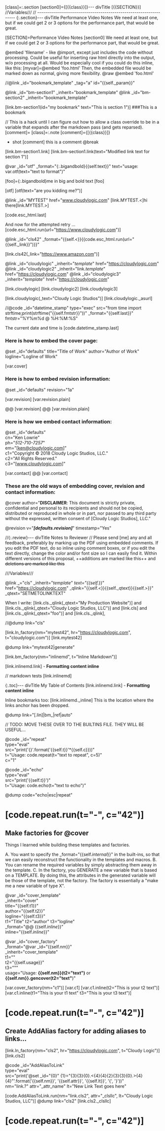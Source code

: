 [class]=:.section
[section0]={[{{class}}]}--- divTitle [{{SECTION}}]
//Variables///
// -------------------------------------------------------------------
{:.section}--- divTitle Performance Video Notes
    We need at least one, but if we could get 2 or 3 options for the performance part, that would be great.

[SECTION]=Performance Video Notes
[section0]
    We need at least one, but if we could get 2 or 3 options for the performance part, that would be great.

@embed 'filename' - like @import, except just includes the code without processing. Could be useful for inserting raw html directly into the output, w/o processing at all. Would be especially cool if you could do this inline, like this:
[myvar]=@embed 'foo.html'
Then, the embedded file would be marked down as normal, giving more flexibility.
@raw @embed 'foo.html'


//@link _id="bookmark_template" _tag="a" id="{{self._param}}"

@link _id="bm-section1" _inherit="bookmark_template"
@link _id="bm-section2" _inherit="bookmark_template"


[link.bm-section1(id="my bookmark" text="This is section 1")]
###This is a bookmark


// This is a hack until I can figure out how to allow a class override to be in a variable that expands after the markdown pass (and gets reparsed).
[comment]=<span class="italic bold">
[class]=:.note
[comment]={[{{class}}]}

- shot
[comment] this is a comment
@break

[link.bm-section1.link]
[link.bm-section1.link(text="Modified link text for section 1")]

@var _id="otf" _format="{:.bigandbold}{{self.text}}" text="usage: var.otf(text=\"text to format\")"

[foo]={:.bigandbold}me in big and bold text
[foo]

[otf]
[otf(text="are you kidding me?")]

@link _id="MYTEST" href="www.cloudylogic.com"
[link.MYTEST.<]hi there[link.MYTEST.>]

[code.esc_html.last]

And now for the attempted retry ...
[code.esc_html.run(url="<https://www.cloudylogic.com>")]

@link _id="cls42" _format="{{self.<}}{{code.esc_html.run(url=\"{{self._link}}\")}}"

[link.cls42(_link="<https://www.amazon.com>")]

@link _id="cloudylogic" _inherit="_template_" href="https://cloudylogic.com"
@link _id="cloudylogic2" _inherit="link._template_" href="https://cloudylogic.com"
@link _id="cloudylogic3" _inherit="_template_" href="https://cloudylogic.com"

[link.cloudylogic]
[link.cloudylogic2]
[link.cloudylogic3]

[link.cloudylogic(_text="Cloudy Logic Studios")]
[link.cloudylogic._asurl]

//@code _id="datetime_stamp" type="exec" src="from time import strftime;print(strftime(\"{{self.fmtstr}}\"))" _format="{{self.last}}" fmtstr="%Y%m%d @ %H:%M:%S"


The current date and time is [code.datetime_stamp.last]

### Here is how to embed the cover page:

@set _id="defaults" title="Title of Work" author="Author of Work" logline="Logline of Work"

[var.cover]

### Here is how to embed revision information:

@set _id="defaults" revision="1a"

[var.revision]
[var.revision.plain]

@@ [var.revision]
@@ [var.revision.plain] 

### Here is how we embed contact information:

@set _id="defaults"\
     cn="Ken Lowrie"\
     ph="*512-710-7257*"\
     em="[ken@cloudylogic.com]"\
     c1="Copyright © 2018 Cloudy Logic Studios, LLC."\
     c2="All Rights Reserved."\
     c3="[www.cloudylogic.com]"

[var.contact]
@@ [var.contact]

### These are the old ways of embedding cover, revision and contact information:

@cover author="**DISCLAIMER**: This document is strictly private, confidential and personal to its recipients and should not be copied, distributed or reproduced in whole or in part, nor passed to any third party without the expressed, written consent of [Cloudy Logic Studios], LLC."

@revision v="***[defaults.revision]***" timestamp="Yes"

//{:.review}--- divTitle Notes to Reviewer
//    Please send [me] any and all feedback, preferably by marking up the PDF using embedded comments. If you edit the PDF text, do so inline using comment boxes, or if you edit the text directly, change the color and/or font size so I can easily find it. Within different versions of this proposal, ++additions are marked like this++ and ~~deletions are marked like this~~



///Variables///

@link _="cls" _inherit="_template_" _text="{{self._}}" href="https://cloudylogic.com"  _qlink="{{self.<}}{{self._qtext}}{{self.>}}" _qtext="SETMETOLINKTEXT"

When I write: [link.cls._qlink(_qtext="My Production Website")] and [link.cls._qlink(_qtext="Cloudy Logic Studios, LLC")] and [link.cls] and [link.cls._qlink(_qtext="foo")] and [link.cls._qlink],

//@dump link="cls"

[link.ln_factory(nm="mytest42", hr="https://cloudylogic.com", t="cloudylogic.com")]
[link.mytest42]

@dump link="mytest42|generate"

[link.bm_factory(nm="inlinemd", t="Inline Markdown")]

[link.inlinemd.link] - **Formatting content inline**

// markdown tests
[link.inlinemd]

{:.toc}--- divTitle My Table of Contents
    [link.inlinemd.link] - **Formatting content inline**

Inline bookmarks too: [link.inlinemd._inline] This is the location where the links anchor has been dropped.


@dump link="[.lin]|bm_|ref|auto"

// TODO: MOVE THESE OVER TO THE BUILTINS FILE. THEY WILL BE USEFUL...

@code _id="repeat"\
      type="eval"\
      src="print('{}'.format('{{self.t}}'*{{self.c}}))"\
      t="Usage: code.repeat(t=\"text to repeat\", c=5)"\
      c="1"

@code _id="echo"\
      type="eval"\
      src="print('{{self.t}}')"\
      t="Usage: code.echo(t=\"text to echo\")"

@dump code="echo|esc|repeat"

# [code.repeat.run(t="-", c="42")]
## Make factories for @cover

Things I learned while building these templates and factories.

A. You want to specify the _format="{{self._internal_}}" in the built-ins, so that
   we can easily reconstruct the functionality in the templates and macros.
B. You can rename the required variables by simply abstracting them away in the
   template.
C. In the factory, you GENERATE a new variable that is based on a TEMPLATE. By doing
   this, the attributes in the generated variable will be those of the template, not
   the factory. The factory is essentially a "make me a new variable of type X".

@var _id="cover_template" \
     _inherit="cover" \
     title="{{self.t1}}" \
     author="{{self.t2}}" \
     logline="{{self.t3}}" \
     t1="Title" t2="author" t3="logline" \
     _format="@@ {{self._inline_}}" \
     inline="{{self._inline_}}"

@var _id="cover_factory" \
      _format="@var _id=\"{{self.nm}}\" \
      _inherit=\"cover_template\" \
      t1=\"\" \
      t2=\"{{self.usage}}\" \
      t3=\"\"" \
     usage="Usage: **{{self.nm}}(t2=&quot;text&quot;)** or **{{self.nm}}.gencover(t2=&quot;text&quot;**)"

[var.cover_factory(nm="c1")]
[var.c1]
[var.c1.inline(t2="This is your t2 text")]
[var.c1.inline(t1="This is your t1 text" t3="This is your t3 text")]


# [code.repeat.run(t="-", c="42")]
## Create AddAlias factory for adding aliases to links...

[link.ln_factory(nm="cls2", hr="https://cloudylogic.com", t="Cloudy Logic")]
[link.cls2]


@code _id="AddAliasToLink"\
      type="eval"\
      src="print('@set _id=\"{0}\" {1}=\"{3}{3}{0}.<{4}{4}{2}{3}{3}{0}.>{4}{4}\"'.format('{{self.nm}}', '{{self.attr}}', '{{self.lt}}', '{', '}'))"\
      nm="link.?" attr="_attr_name" lt="New Link Text goes here"

[code.AddAliasToLink.run(nm="link.cls2", attr="_clsllc", lt="Cloudy Logic Studios, LLC")]
@dump link="cls2"
[link.cls2._clsllc]

# [code.repeat.run(t="-", c="42")]

